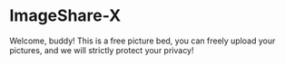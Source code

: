 # ImageShare-X
Welcome, buddy! This is a free picture bed, you can freely upload your pictures, and we will strictly protect your privacy!
